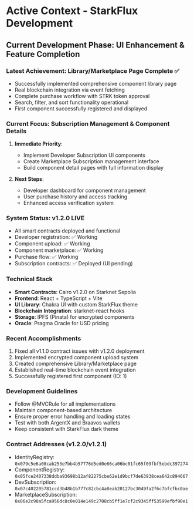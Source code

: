 # Active Context - StarkFlux Development

## Current Development Phase: UI Enhancement & Feature Completion

### Latest Achievement: Library/Marketplace Page Complete ✅
- Successfully implemented comprehensive component library page
- Real blockchain integration via event fetching
- Complete purchase workflow with STRK token approval
- Search, filter, and sort functionality operational
- First component successfully registered and displayed

### Current Focus: Subscription Management & Component Details
1. **Immediate Priority**: 
   - Implement Developer Subscription UI components
   - Create Marketplace Subscription management interface
   - Build component detail pages with full information display

2. **Next Steps**:
   - Developer dashboard for component management
   - User purchase history and access tracking
   - Enhanced access verification system

### System Status: v1.2.0 LIVE
- All smart contracts deployed and functional
- Developer registration: ✅ Working
- Component upload: ✅ Working
- Component marketplace: ✅ Working
- Purchase flow: ✅ Working
- Subscription contracts: ✅ Deployed (UI pending)

### Technical Stack
- **Smart Contracts**: Cairo v1.2.0 on Starknet Sepolia
- **Frontend**: React + TypeScript + Vite
- **UI Library**: Chakra UI with custom StarkFlux theme
- **Blockchain Integration**: starknet-react hooks
- **Storage**: IPFS (Pinata) for encrypted components
- **Oracle**: Pragma Oracle for USD pricing

### Recent Accomplishments
1. Fixed all v1.1.0 contract issues with v1.2.0 deployment
2. Implemented encrypted component upload system
3. Created comprehensive Library/Marketplace page
4. Established real-time blockchain event integration
5. Successfully registered first component (ID: 1)

### Development Guidelines
- Follow @MVCRule for all implementations
- Maintain component-based architecture
- Ensure proper error handling and loading states
- Test with both ArgentX and Braavos wallets
- Keep consistent with StarkFlux dark theme

### Contract Addresses (v1.2.0/v1.2.1)
- IdentityRegistry: `0x079c5e6a08cab253e7bb4b57776d5ed0e66ca06bc01fc65f09fbf5ebdc397274`
- ComponentRegistry: `0x05fce2407338ddba93698b12af82275cbe62e1d9bcf7de63938cea642c894667`
- DevSubscription: `0x07c402205781ccd3b48b1b777c82cbc4a8eab20127bc3049fa2f6c7bfcfbc0ae`
- MarketplaceSubscription: `0x06e2c90a5fca956dc8c0e014e149c2708cb5ff1e7cf2c9345ff53599efbf90e1`